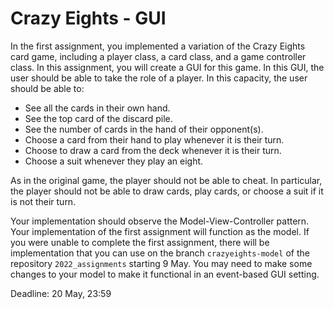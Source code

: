 # Crazy Eights - GUI

In the first assignment, you implemented a variation of the Crazy Eights card game, including a player class, a card class, and a game controller class. In this assignment, you will create a GUI for this game. In this GUI, the user should be able to take the role of a player. In this capacity, the user should be able to:

- See all the cards in their own hand.
- See the top card of the discard pile.
- See the number of cards in the hand of their opponent(s).
- Choose a card from their hand to play whenever it is their turn.
- Choose to draw a card from the deck whenever it is their turn.
- Choose a suit whenever they play an eight.

As in the original game, the player should not be able to cheat. In particular, the player should not be able to draw cards, play cards, or choose a suit if it is not their turn.

Your implementation should observe the Model-View-Controller pattern. Your implementation of the first assignment will function as the model. If you were unable to complete the first assignment, there will be implementation that you can use on the branch `crazyeights-model` of the repository `2022_assignments` starting 9 May. You may need to make some changes to your model to make it functional in an event-based GUI setting. 

Deadline: 20 May, 23:59
